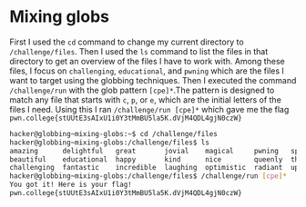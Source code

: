 # Mixing globs

First I used the `cd` command to change my current directory to `/challenge/files`. Then I used the `ls` command to list the files in that directory to get an overview of the files I have to work with.
Among these files, I focus on `challenging`, `educational`, and `pwning` which are the files I want to target using the globbing techniques.
Then I executed the command `/challenge/run` with the glob pattern `[cpe]*`.The pattern is designed to match any file that starts with `c`, `p`, or `e`, which are the initial letters of the files I need.
Using this I ran `/challenge/run [cpe]*` which gave me the flag `pwn.college{stUUtE3sAIxU1i0Y3tMmBU5la5K.dVjM4QDL4gjN0czW}`

```bash
hacker@globbing~mixing-globs:~$ cd /challenge/files
hacker@globbing~mixing-globs:/challenge/files$ ls
amazing      delightful   great       jovial    magical     pwning   splendid   victorious  youthful
beautiful    educational  happy       kind      nice        queenly  thrilling  wonderful   zesty
challenging  fantastic    incredible  laughing  optimistic  radiant  uplifting  xenial
hacker@globbing~mixing-globs:/challenge/files$ /challenge/run [cpe]*
You got it! Here is your flag!
pwn.college{stUUtE3sAIxU1i0Y3tMmBU5la5K.dVjM4QDL4gjN0czW}
```
